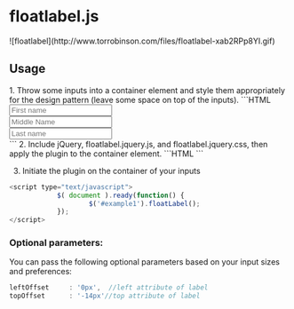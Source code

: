 <h1>floatlabel.js</h1>
![floatlabel](http://www.torrobinson.com/files/floatlabel-xab2RPp8YI.gif)

<h2>Usage</h2>
1. Throw some inputs into a container element and style them appropriately for the design pattern (leave some space on top of the inputs).
```HTML
 <div id="example1">
                <input type="text" id="fname" placeholder="First name"  />  <br/>
                <input type="text" id="mname" placeholder="Middle Name" />  <br/>
                <input type="text" id="lname" placeholder="Last name"   />  <br/>
 </div>
```
2. Include jQuery, floatlabel.jquery.js, and floatlabel.jquery.css, then apply the plugin to the container element.
```HTML
  <!-- load jQuery -->
  <script src="http://code.jquery.com/jquery-2.1.0.min.js" /></script>
       
  <!-- load floatTable and its css -->
  <script src="floatlabel.jquery.js"></script>
  <link rel="stylesheet" type="text/css" href="floatlable.jquery.css">
```

3. Initiate the plugin on the container of your inputs
```javascript
<script type="text/javascript">
            $( document ).ready(function() {
                    $('#example1').floatLabel();  
            });
</script>
```

### Optional parameters:
You can pass the following optional parameters based on your input sizes and preferences:
```javascript
leftOffset     : '0px',  //left attribute of label
topOffset      : '-14px'//top attribute of label
```
